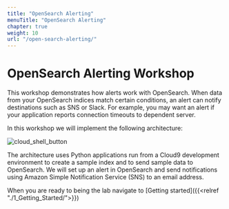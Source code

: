 ```yaml
---
title: "OpenSearch Alerting"
menuTitle: "OpenSearch Alerting"
chapter: true
weight: 10
url: "/open-search-alerting/"
---
```


# OpenSearch Alerting Workshop

This workshop demonstrates how alerts work with OpenSearch. When data from your OpenSearch indices match certain conditions, an alert can notify destinations such as SNS or Slack. For example, you may want an alert if your application reports connection timeouts to dependent server.

In this workshop we will implement the following architecture:

![cloud_shell_button](/images/open-search-alerting/OpenSearch_demo_alerting_yaml.png)

The architecture uses Python applications run from a Cloud9 development environment to create a sample index and to send sample data to OpenSearch. We will set up an alert in OpenSearch and send notifications using Amazon Simple Notification Service (SNS) to an email address.

When you are ready to being the lab navigate to [Getting started]({{<relref "./1_Getting_Started/">}})
